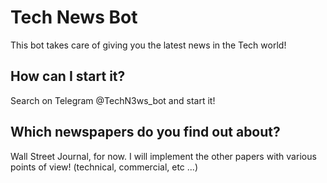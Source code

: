 # Tech News Bot
This bot takes care of giving you the latest news in the Tech world!
## How can I start it?
  Search on Telegram @TechN3ws_bot and start it!
## Which newspapers do you find out about?
  Wall Street Journal, for now. I will implement the other papers with various points of view! (technical, commercial, etc ...)
  
